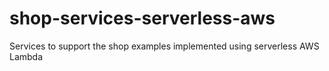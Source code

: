 # shop-services-serverless-aws
Services to support the shop examples implemented using serverless AWS Lambda

